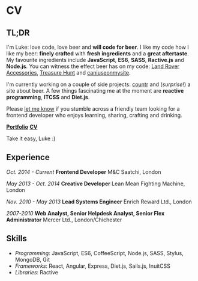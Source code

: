 # CV

## TL;DR

I'm Luke: love code, love beer and **will code for beer**. I like my code how I like my beer: **finely crafted** with **fresh ingredients** and a **great aftertaste**. My favourite ingredients include **JavaScript**, **ES6**, **SASS**, **Ractive.js** and **Node.js**. You can witness the effect beer has on my code: [Land Rover Accessories](https://accessoriesmatcher.landrover.co.uk/), [Treasure Hunt](https://henhunt.divshot.io/) and [caniuseonmysite](http://caniuseonmysite.com/).

I'm currently working on a couple of side projects: [countr](https://github.com/lukehedger/countr) and (*surprise!*) a site about beer. A few things fascinating me at the moment are **reactive programming**, **ITCSS** and **Diet.js**.

Please [let me know](mailto:luke.hedger@gmail.com) if you stumble across a friendly team looking for a frontend developer who enjoys learning, sharing, crafting and drinking.

**[Portfolio](http://www.level-out.com/)**
**[CV](cv.md)**

Take it easy,
Luke :)

## Experience

*Oct. 2014 - Current*
**Frontend Developer**
M&C Saatchi, London
<!-- Smart, modern websites and applications for clients including Converse, Land Rover, Ikea and Compare the Market. -->

*May 2013 - Oct. 2014*
**Creative Developer**
Lean Mean Fighting Machine, London
<!-- Finely crafted creations for clients like Unilever, Men's Health Forum, Forevermark and Google. -->

*Nov. 2010 - May 2013*
**Lead Systems Engineer**
Enrich Reward Ltd., London
<!-- Conception, design and development of an employee benefits system. -->

*2007-2010*
**Web Analyst, Senior Helpdesk Analyst, Senior Flex Administrator**
Mercer Ltd., London/Chichester

## Skills

- *Programming*: JavaScript, ES6, CoffeeScript, Node.js, SASS, Stylus, MongoDB, Git
- *Frameworks*: React, Angular, Express, Diet.js, Sails.js, InuitCSS
- *Libraries*: Ractive
